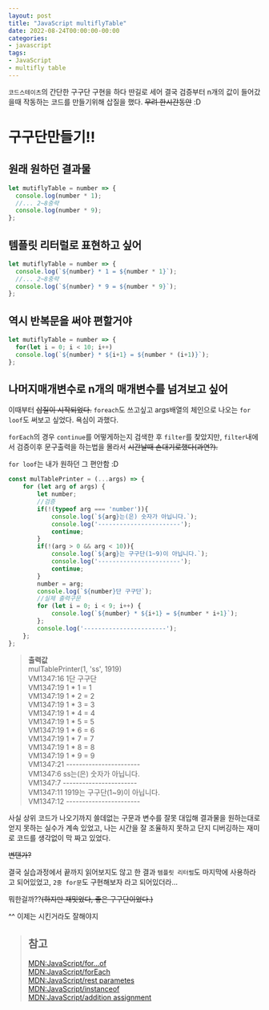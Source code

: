 ```yaml
---
layout: post
title: "JavaScript multiflyTable"
date: 2022-08-24T00:00:00-00:00
categories:
- javascript
tags:
- JavaScript
- multifly table
---
```

`코드스테이츠`의 간단한 구구단 구현을 하다 딴길로 세어 결국 검증부터 n개의 값이 들어갔을때 작동하는 코드를 만들기위해 삽질을 했다. ~~무려 한시간동안~~ :D

# 구구단만들기!!
## 원래 원하던 결과물
```javascript
let mutiflyTable = number => {
  console.log(number * 1);
  //... 2~8중략
  console.log(number * 9);
};
```
## 템플릿 리터럴로 표현하고 싶어
```javascript
let mutiflyTable = number => {
  console.log(`${number} * 1 = ${number * 1}`);
  //... 2~8중략
  console.log(`${number} * 9 = ${number * 9}`);
};
```
## 역시 반복문을 써야 편할거야
```javascript
let mutiflyTable = number => {
  for(let i = 0; i < 10; i++)
  console.log(`${number} * ${i+1} = ${number * (i+1)}`);
};
```
## 나머지매개변수로 n개의 매개변수를 넘겨보고 싶어
이때부터 ~~삽질이 시작되었다.~~ `foreach`도 쓰고싶고 args배열의 체인으로 나오는 `for loof`도 써보고 싶었다. 욕심이 과했다.

`forEach`의 경우 `continue`를 어떻게하는지 검색한 후 `filter`를 찾았지만, `filter`내에서 검증이후 문구출력을 하는법을 몰라서 ~~시간날때 손대기로했다(과연?).~~

`for loof`는 내가 원하던 그 편안함 :D
```javascript
const mulTablePrinter = (...args) => {
    for (let arg of args) {
        let number;
        //검증
        if(!(typeof arg === 'number')){
            console.log(`${arg}는(은) 숫자가 아닙니다.`);
            console.log('-----------------------');
            continue;
        }
        if(!(arg > 0 && arg < 10)){
            console.log(`${arg}는 구구단(1~9)이 아닙니다.`);
            console.log('-----------------------');
            continue;
        }
        number = arg;
        console.log(`${number}단 구구단`);
        //실제 출력구문 
        for (let i = 0; i < 9; i++) { 
            console.log(`${number} * ${i+1} = ${number * i+1}`);
        };
        console.log('-----------------------');
    };
};
```
> **출력값**   
> mulTablePrinter(1, 'ss', 1919)   
> VM1347:16 1단 구구단   
> VM1347:19 1 * 1 = 1   
> VM1347:19 1 * 2 = 2   
> VM1347:19 1 * 3 = 3   
> VM1347:19 1 * 4 = 4   
> VM1347:19 1 * 5 = 5   
> VM1347:19 1 * 6 = 6   
> VM1347:19 1 * 7 = 7   
> VM1347:19 1 * 8 = 8   
> VM1347:19 1 * 9 = 9   
> VM1347:21 -----------------------   
> VM1347:6 ss는(은) 숫자가 아닙니다.   
> VM1347:7 -----------------------   
> VM1347:11 1919는 구구단(1~9)이 아닙니다.   
> VM1347:12 -----------------------   

사실 상위 코드가 나오기까지 쓸데없는 구문과 변수를 잘못 대입해 결과물을 원하는대로 얻지 못하는 실수가 계속 있었고, 나는 시간을 잘 조율하지 못하고 단지 디버깅하는 재미로 코드를 생각없이 막 짜고 있었다.

~~변탠가?~~

결국 실습과정에서 끝까지 읽어보지도 않고 한 결과 `템플릿 리터럴`도 마지막에 사용하라고 되어있었고, `2중 for문`도 구현해보자 라고 되어있더라...

뭐한걸까??~~(하지만 재밋었다, 좋은 구구단이었다.)~~

^^ 이제는 시킨거라도 잘해야지

> ## 참고
> [MDN:JavaScript/for...of](https://developer.mozilla.org/ko/docs/Web/JavaScript/Reference/Statements/for...of)   
> [MDN:JavaScript/forEach](https://developer.mozilla.org/ko/docs/Web/JavaScript/Reference/Global_Objects/Array/forEach)   
> [MDN:JavaScript/rest parametes](https://developer.mozilla.org/ko/docs/Web/JavaScript/Reference/Functions/rest_parameters)   
> [MDN:JavaScript/instanceof](https://developer.mozilla.org/ko/docs/Web/JavaScript/Reference/Operators/instanceof)   
> [MDN:JavaScript/addition assignment](https://developer.mozilla.org/ko/docs/Web/JavaScript/Reference/Operators/Addition_assignment)